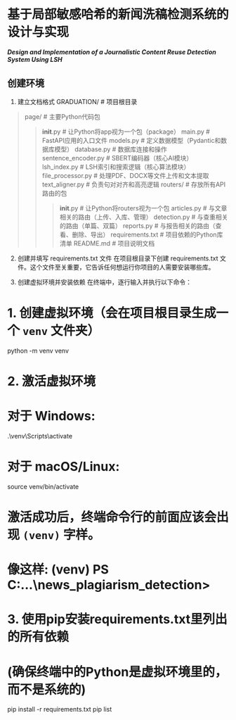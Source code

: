 # 基于局部敏感哈希的新闻洗稿检测系统的设计与实现
***Design and Implementation of a Journalistic Content Reuse Detection System Using LSH***

## 创建环境
1. 建立文档格式
GRADUATION/  # 项目根目录
> page/                     # 主要Python代码包
> > __init__.py           # 让Python将app视为一个包（package）
> > main.py               # FastAPI应用的入口文件
> > models.py             # 定义数据模型（Pydantic和数据库模型）
> > database.py           # 数据库连接和操作
> > sentence_encoder.py   # SBERT编码器（核心AI模块）
> > lsh_index.py          # LSH索引和搜索逻辑（核心算法模块）
> > file_processor.py     # 处理PDF、DOCX等文件上传和文本提取
> > text_aligner.py       # 负责句对对齐和高亮逻辑
> > routers/              # 存放所有API路由的包
> > > __init__.py         # 让Python将routers视为一个包
> > > articles.py         # 与文章相关的路由（上传、入库、管理）
> > > detection.py        # 与查重相关的路由（单篇、双篇）
> > > reports.py          # 与报告相关的路由（查看、删除、导出）
> requirements.txt        # 项目依赖的Python库清单
> README.md              # 项目说明文档

2. 创建并填写 requirements.txt 文件
在项目根目录下创建 requirements.txt 文件。这个文件至关重要，它告诉任何想运行你项目的人需要安装哪些库。

3. 创建虚拟环境并安装依赖
在终端中，逐行输入并执行以下命令：
# 1. 创建虚拟环境（会在项目根目录生成一个 `venv` 文件夹）
python -m venv venv

# 2. 激活虚拟环境
#    对于 Windows:
.\venv\Scripts\activate
#    对于 macOS/Linux:
source venv/bin/activate

# 激活成功后，终端命令行的前面应该会出现 `(venv)` 字样。
# 像这样: (venv) PS C:\...\news_plagiarism_detection>

# 3. 使用pip安装requirements.txt里列出的所有依赖
#    (确保终端中的Python是虚拟环境里的，而不是系统的)
pip install -r requirements.txt
pip list

